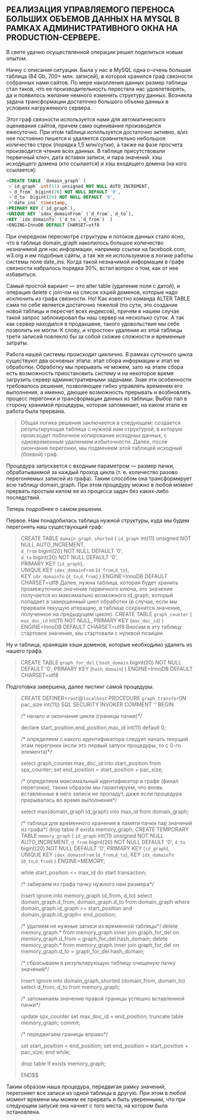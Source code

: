 ## РЕАЛИЗАЦИЯ УПРАВЛЯЕМОГО ПЕРЕНОСА БОЛЬШИХ ОБЪЕМОВ ДАННЫХ НА MYSQL В РАМКАХ АДМИНИСТРАТИВНОГО ОКНА НА PRODUCTION-СЕРВЕРЕ.

В свете удачно осуществленной операции решил поделиться новым опытом.

Начну с описания ситуации. Была у нас в MySQL одна о-очень большая таблица (84 Gb, 700+ млн. записей), в которой хранился граф связности собранных нами сайтов. По мере накопления данных размер таблицы стал таков, что ее производительность перестала нас удовлетворять, да и появилось желание немного изменить структуру данных. Возникла задача трансформации достаточно большого объема данных в условиях нагруженного  сервера.

Этот граф связности используется нами для автоматического оценивания сайтов, причем само оценивание производится ежесуточно. При этом таблица используется достаточно активно, в/из нее постоянно пишется и удаляется сравнительно небольшое количество строк (порядка 1,5 млн/сутки), а также на фазе просчета производится чтение всех данных. В таблице присутствовали первичный ключ, дата вставки записи, и пара значений: хэш исходящего домена (кто ссылается) и хэш входящего домена (на кого ссылается):
```sql
>CREATE TABLE `domain_graph` (
 >`id_graph` int(11) unsigned NOT NULL AUTO_INCREMENT, 
 >`d_from` bigint(20) NOT NULL DEFAULT '0', 
 >`d_to` bigint(20) NOT NULL DEFAULT '0', 
 >`date_ins` timestamp,  
>PRIMARY KEY (`id_graph`),   
>UNIQUE KEY `idex_domainFrom` (`d_from`,`d_to`),  
>KEY `idx_domainTo` (`d_to`,`d_from`)  ) 
>ENGINE=InnoDB DEFAULT CHARSET=utf8 
```

При очередном пересмотре структуры и потоков данных стало ясно, что в таблице domain_graph накопилось большое количество незначимой для нас информации, например ссылки на facebook.com, w3.org и им подобные сайты, а так же не используемое в логике работы системы поле date_ins. Когда такой незначимой информации в графе связности набралось порядка 30%, встал вопрос о том, как от нее избавиться.

Самый простой вариант — это alter table (удаление поля с датой), и операция delete c join-ом на список хэшей доменов, которые надо исключить из графа связности. Но! Как известно команда ALTER TABLE сама по себе является достаточно тяжелой (по сути, это создание новой таблицы и пересчет всех индексов), причем в нашем случае такой запрос заблокировал бы наш сервер на несколько суток. А так как сервер находился в продакшене, такого удовольствия мы себе позволить не могли. К слову, и «простое» удаление из этой таблицы трети записей повлекло бы за собой схожие сложности и временные затраты.

Работа нашей системы происходит циклично. В рамках суточного цикла существуют два основных этапа: этап сбора информации и этап ее обработки. Обработку мы прерывать не можем, зато на этапе сбора есть возможность приостановить систему и на некоторое время загрузить сервер административными задачами. Зная эти особенности требовалось решение, позволяющее гибко управлять временем его выполнения, а именно, дающее возможность прерывать и возбновлять процесс перегонки и трансформации данных из таблицы. Выбор пал в сторону хранимой процедуры, которая запоминает, на каком этапе ее работа была прервана.

>Общая логика решения заключается в следующем: создается результирующая таблица с нужной нам структурой, в которую происходит поблочное копирование исходных данных, с одновременным удалением избыточности. Далее, после окончания перегонки, мы подменяем этой таблицей исходный (боевой) граф.

Процедура запускается с входным параметром — размер пачки, обрабатываемой за каждый проход цикла (т. е. количество разово перегоняемых записей из графа). Таким способом она трансформирует всю таблицу domain_graph. При этом процедуру можно в любой момент прервать простым килом ее из процесса задач без каких-либо последствий.

Теперь подробнее о самом решении.

Первое. Нам понадобилась таблица нужной структуры, куда мы будем перегонять наш существующий граф:
>CREATE TABLE `domain_graph_shorted` ( 
 >`id_graph` int(11) unsigned NOT NULL AUTO_INCREMENT,  
 >`d_from` bigint(20) NOT NULL DEFAULT '0',  
 >`d_to` bigint(20) NOT NULL DEFAULT '0',  
>PRIMARY KEY (`id_graph`),   
>UNIQUE KEY `idex_domainFrom` (`d_from`,`d_to`),  
>KEY `idx_domainTo` (`d_to`,`d_from`)  ) 
>ENGINE=InnoDB DEFAULT CHARSET=utf8
Далее, нужна таблица, которая будет хранить промежуточное значение первичного ключа, это значение получается из максимально возможного id_graph, который попадает в завершенный цикл обработки (в случае, если мы прервали текущую итерацию, в таблице сохранится значение, полученное на предыдущем цикле).
>CREATE TABLE `graph_counter` ( 
>`max_doc_id` int(11) NOT NULL, 
>PRIMARY KEY (`max_doc_id`) ) 
>ENGINE=InnoDB DEFAULT CHARSET=utf8 
Вносим в эту таблицу стартовое значение, мы стартовали с нулевой позиции.

Ну и таблица, хранящая хэши доменов, которые необходимо удалить из нашего графа.

>CREATE TABLE `graph_for_del` ( 
 >`hash_domain` bigint(20) NOT NULL DEFAULT '0', 
>PRIMARY KEY (`hash_domain`) ) 
>ENGINE=InnoDB DEFAULT CHARSET=utf8 

Подготовка завершена, далее листинг самой процедуры.
>CREATE DEFINER=`root`@`localhost` PROCEDURE `graph_transfer`(IN pac_size int(11))
>SQL SECURITY INVOKER
>COMMENT ''
>BEGIN
>
>/* начало и окончание цикла (границы пачки)*/
>
>declare start_position,end_position,max_id int(11) default 0;
>
>/* определяем с какого идентификатора следует начать текущий этам перегонки (если это первый запуск процедуры, то с 0-го элемента)*/
>
>select graph_counter.max_doc_id into start_position from spx_counter;
>set end_position = start_position + pac_size;
>
>/* определяем максимальный идентификатор в графе (финал перегонки), таким образом мы гарантируем, что вновь вставленные в него записи не пропадут, даже если процедура прерывалась во время выполнения*/
>
>select max(domain_graph.id_graph) into max_id from domain_graph;
>
>/* таблица для временного хранения в памяти пачки пар значений из графа*/
>drop table if exists memory_graph;
>CREATE TEMPORARY TABLE `memory_graph` ( 
> `id_graph` int(11) unsigned NOT NULL AUTO_INCREMENT, 
> `d_from` bigint(20) NOT NULL DEFAULT '0', 
> `d_to` bigint(20) NOT NULL DEFAULT '0', 
>PRIMARY KEY (`id_graph`),  
>UNIQUE KEY `idex_domainFrom` (`d_from`,`d_to`), 
>KEY `idx_domainTo` (`d_to`,`d_from`)  ) 
>ENGINE=MEMORY;
>
>while start_position <= max_id do
>start transaction;
>
>/* забираем из графа пачку нужного нам размера*/
>
>insert ignore into memory_graph (d_from, d_to)
>select domain_graph.d_from, domain_graph.d_to from domain_graph
>where domain_graph.id_graph >= start_position and domain_graph.id_graph< end_position;
>
>/* удаляем не нужные записи из временной таблицы*/
>delete memory_graph.* from memory_graph inner join graph_for_del on memory_graph.d_from = graph_for_del.hash_domain;
>delete memory_graph.* from memory_graph inner join graph_for_del on memory_graph.d_to = graph_for_del.hash_domain;
>
>/* сбрасываем в результирующую таблицу очищеную пачку значений*/
>
>insert ignore into domain_graph_shorted (domain_from, domain_to) 
> select d_from, d_to from memory_graph;
>
>/* запоминаем значение правой границы успешно вставленной пачки*/
>
>update spx_counter set max_doc_id = end_position;
>truncate table memory_graph;
>commit;
>
>/* передвигаем границы вправо*/
>
>set start_position = end_position;
>set end_position = start_position + pac_size;
>end while;
>
>drop table if exists memory_graph;
>
>END$$

Таким образом наша процедура, передвигая рамку значений, перегоняет все записи из одной таблицы в другую. При этом в любой момент времени мы можем ее прервать и быть уверенными, что при следующем запуске она начнет с того места, на котором была остановлена.

